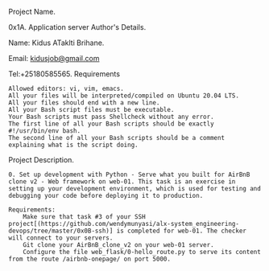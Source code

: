 Project Name.

0x1A. Application server
Author's Details.

Name: Kidus ATaklti Brihane.

Email: kidusjob@gmail.com

Tel:+25180585565.
Requirements

    Allowed editors: vi, vim, emacs.
    All your files will be interpreted/compiled on Ubuntu 20.04 LTS.
    All your files should end with a new line.
    All your Bash script files must be executable.
    Your Bash scripts must pass Shellcheck without any error.
    The first line of all your Bash scripts should be exactly #!/usr/bin/env bash.
    The second line of all your Bash scripts should be a comment explaining what is the script doing.

Project Description.

    0. Set up development with Python - Serve what you built for AirBnB clone v2 - Web framework on web-01. This task is an exercise in setting up your development environment, which is used for testing and debugging your code before deploying it to production.

    Requirements:
        Make sure that task #3 of your SSH project[(https://github.com/wendymunyasi/alx-system_engineering-devops/tree/master/0x0B-ssh)] is completed for web-01. The checker will connect to your servers.
        Git clone your AirBnB_clone_v2 on your web-01 server.
        Configure the file web_flask/0-hello_route.py to serve its content from the route /airbnb-onepage/ on port 5000.
